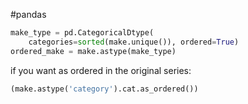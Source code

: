 
#pandas 

```python
make_type = pd.CategoricalDtype(
	categories=sorted(make.unique()), ordered=True)
ordered_make = make.astype(make_type)								
```

if you want as ordered in the original series: 

```python
(make.astype('category').cat.as_ordered())
```


